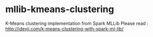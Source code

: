 # mllib-kmeans-clustering
K-Means clustering implementation from Spark MLLib
Please read : http://idevji.com/k-means-clustering-with-spark-ml-lib/
